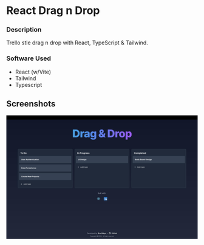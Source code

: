 # React Drag n Drop

### Description

Trello stle drag n drop with React, TypeScript & Tailwind.

### Software Used

- React (w/Vite)
- Tailwind
- Typescript

## Screenshots

![Screenshot](./screenshots/screenshot.jpg)
